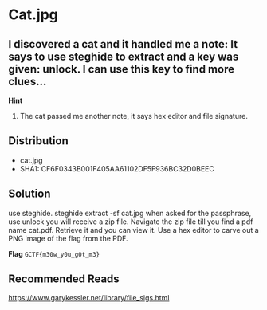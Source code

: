 # Cat.jpg
## I discovered a cat and it handled me a note: It says to use steghide to extract and a key was given: unlock. I can use this key to find more clues...

**Hint**
1. The cat passed me another note, it says hex editor and file signature.
## Distribution
- cat.jpg
- SHA1: CF6F0343B001F405AA61102DF5F936BC32D0BEEC
## Solution
use steghide. steghide extract -sf cat.jpg
when asked for the passphrase, use unlock
you will receive a zip file. 
Navigate the zip file till you find a pdf name cat.pdf.
Retrieve it and you can view it. Use a hex editor to carve out a PNG image of the flag from the PDF.

**Flag**
`GCTF{m30w_y0u_g0t_m3}`
## Recommended Reads
https://www.garykessler.net/library/file_sigs.html
